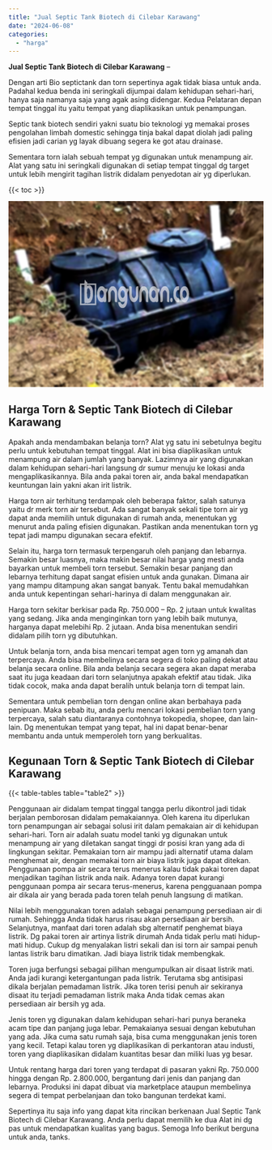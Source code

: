 ```yaml
---
title: "Jual Septic Tank Biotech di Cilebar Karawang"
date: "2024-06-08"
categories: 
  - "harga"
---
```


**Jual Septic Tank Biotech di Cilebar Karawang** –

Dengan arti Bio septictank dan torn sepertinya agak tidak biasa untuk anda. Padahal kedua benda ini seringkali dijumpai dalam kehidupan sehari-hari, hanya saja namanya saja yang agak asing didengar. Kedua Pelataran depan tempat tinggal itu yaitu tempat yang diaplikasikan untuk penampungan.

Septic tank biotech sendiri yakni suatu bio teknologi yg memakai proses pengolahan limbah domestic sehingga tinja bakal dapat diolah jadi paling efisien jadi carian yg layak dibuang segera ke got atau drainase.

Sementara torn ialah sebuah tempat yg digunakan untuk menampung air. Alat yang satu ini seringkali digunakan di setiap tempat tinggal dg target untuk lebih mengirit tagihan listrik didalam penyedotan air yg diperlukan.

{{< toc >}}

![Jual Septic Tank Biotech di Cilebar Karawang](/images/jual-bio-septictank-30.png)

## Harga Torn & Septic Tank Biotech di Cilebar Karawang

Apakah anda mendambakan belanja torn? Alat yg satu ini sebetulnya begitu perlu untuk kebutuhan tempat tinggal. Alat ini bisa diaplikasikan untuk menampung air dalam jumlah yang banyak. Lazimnya air yang digunakan dalam kehidupan sehari-hari langsung dr sumur menuju ke lokasi anda mengaplikasikannya. Bila anda pakai toren air, anda bakal mendapatkan keuntungan lain yakni akan irit listrik.

Harga torn air terhitung terdampak oleh beberapa faktor, salah satunya yaitu dr merk torn air tersebut. Ada sangat banyak sekali tipe torn air yg dapat anda memilih untuk digunakan di rumah anda, menentukan yg menurut anda paling efisien digunakan. Pastikan anda menentukan torn yg tepat jadi mampu digunakan secara efektif.

Selain itu, harga torn termasuk terpengaruh oleh panjang dan lebarnya. Semakin besar luasnya, maka makin besar nilai harga yang mesti anda bayarkan untuk membeli torn tersebut. Semakin besar panjang dan lebarnya terhitung dapat sangat efisien untuk anda gunakan. Dimana air yang mampu ditampung akan sangat banyak. Tentu bakal memudahkan anda untuk kepentingan sehari-harinya di dalam menggunakan air.

Harga torn sekitar berkisar pada Rp. 750.000 – Rp. 2 jutaan untuk kwalitas yang sedang. Jika anda menginginkan torn yang lebih baik mutunya, harganya dapat melebihi Rp. 2 jutaan. Anda bisa menentukan sendiri didalam pilih torn yg dibutuhkan.

Untuk belanja torn, anda bisa mencari tempat agen torn yg amanah dan terpercaya. Anda bisa membelinya secara segera di toko paling dekat atau belanja secara online. Bila anda belanja secara segera akan dapat meraba saat itu juga keadaan dari torn selanjutnya apakah efektif atau tidak. Jika tidak cocok, maka anda dapat beralih untuk belanja torn di tempat lain.

Sementara untuk pembelian torn dengan online akan berbahaya pada penipuan. Maka sebab itu, anda perlu mencari lokasi pembelian torn yang terpercaya, salah satu diantaranya contohnya tokopedia, shopee, dan lain-lain. Dg menentukan tempat yang tepat, hal ini dapat benar-benar membantu anda untuk memperoleh torn yang berkualitas.

## Kegunaan Torn & Septic Tank Biotech di Cilebar Karawang

{{< table-tables table="table2" >}}

Penggunaan air didalam tempat tinggal tangga perlu dikontrol jadi tidak berjalan pemborosan didalam pemakaiannya. Oleh karena itu diperlukan torn penampungan air sebagai solusi irit dalam pemakaian air di kehidupan sehari-hari. Torn air adalah suatu model tanki yg digunakan untuk menampung air yang diletakan sangat tinggi dr posisi kran yang ada di lingkungan sekitar. Pemakaian torn air mampu jadi alternatif utama dalam menghemat air, dengan memakai torn air biaya listrik juga dapat ditekan. Penggunaan pompa air secara terus menerus kalau tidak pakai toren dapat menjadikan tagihan listrik anda naik. Adanya toren dapat kurangi penggunaan pompa air secara terus-menerus, karena pengguanaan pompa air dikala air yang berada pada toren telah penuh langsung di matikan.

Nilai lebih menggunakan toren adalah sebagai penampung persediaan air di rumah. Sehingga Anda tidak harus risau akan persediaan air bersih. Selanjutnya, manfaat dari toren adalah sbg alternatif penghemat biaya listrik. Dg pakai toren air artinya listrik dirumah Anda tidak perlu mati hidup-mati hidup. Cukup dg menyalakan listri sekali dan isi torn air sampai penuh lantas listrik baru dimatikan. Jadi biaya listrik tidak membengkak.

Toren juga berfungsi sebagai pilihan mengumpulkan air disaat listrik mati. Anda jadi kurangi ketergantungan pada listrik. Terutama sbg antisipasi dikala berjalan pemadaman listrik. Jika toren terisi penuh air sekiranya disaat itu terjadi pemadaman listrik maka Anda tidak cemas akan persediaan air bersih yg ada.

Jenis toren yg digunakan dalam kehidupan sehari-hari punya beraneka acam tipe dan panjang juga lebar. Pemakaianya sesuai dengan kebutuhan yang ada. Jika cuma satu rumah saja, bisa cuma menggunakan jenis toren yang kecil. Tetapi kalau toren yg diaplikasikan di perkantoran atau industi, toren yang diaplikasikan didalam kuantitas besar dan miliki luas yg besar.

Untuk rentang harga dari toren yang terdapat di pasaran yakni Rp. 750.000 hingga dengan Rp. 2.800.000, bergantung dari jenis dan panjang dan lebarnya. Produksi ini dapat dibuat via marketplace ataupun membelinya segera di tempat perbelanjaan dan toko bangunan terdekat kami.

Sepertinya itu saja info yang dapat kita rincikan berkenaan Jual Septic Tank Biotech di Cilebar Karawang. Anda perlu dapat memilih ke dua Alat ini dg pas untuk mendapatkan kualitas yang bagus. Semoga Info berikut berguna untuk anda, tanks.

